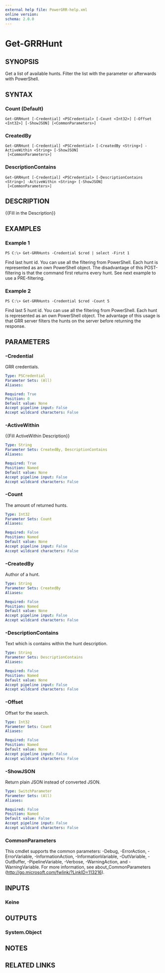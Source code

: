 ```yaml
---
external help file: PowerGRR-help.xml
online version: 
schema: 2.0.0
---
```


# Get-GRRHunt

## SYNOPSIS
Get a list of available hunts. Filter the list with the parameter or
afterwards with PowerShell.

## SYNTAX

### Count (Default)
```
Get-GRRHunt [-Credential] <PSCredential> [-Count <Int32>] [-Offset <Int32>] [-ShowJSON] [<CommonParameters>]
```

### CreatedBy
```
Get-GRRHunt [-Credential] <PSCredential> [-CreatedBy <String>] -ActiveWithin <String> [-ShowJSON]
 [<CommonParameters>]
```

### DescriptionContains
```
Get-GRRHunt [-Credential] <PSCredential> [-DescriptionContains <String>] -ActiveWithin <String> [-ShowJSON]
 [<CommonParameters>]
```

## DESCRIPTION
{{Fill in the Description}}

## EXAMPLES

### Example 1
```
PS C:\> Get-GRRHunts -Credential $cred | select -First 1
```

Find last hunt id. You can use all the filtering from PowerShell. Each hunt is
represented as an own PowerShell object. The disadvantage of this
POST-filtering is that the command first returns every hunt. See next example
to use a PRE-filtering.

### Example 2
```
PS C:\> Get-GRRHunts -Credential $cred -Count 5
```

Find last 5 hunt id. You can use all the filtering from PowerShell. Each hunt
is represented as an own PowerShell object. The advantage of this usage is
that GRR server filters the hunts on the server before returning the response.

## PARAMETERS

### -Credential
GRR credentials.

```yaml
Type: PSCredential
Parameter Sets: (All)
Aliases: 

Required: True
Position: 0
Default value: None
Accept pipeline input: False
Accept wildcard characters: False
```

### -ActiveWithin
{{Fill ActiveWithin Description}}

```yaml
Type: String
Parameter Sets: CreatedBy, DescriptionContains
Aliases: 

Required: True
Position: Named
Default value: None
Accept pipeline input: False
Accept wildcard characters: False
```

### -Count
The amount of returned hunts.

```yaml
Type: Int32
Parameter Sets: Count
Aliases: 

Required: False
Position: Named
Default value: None
Accept pipeline input: False
Accept wildcard characters: False
```

### -CreatedBy
Author of a hunt.

```yaml
Type: String
Parameter Sets: CreatedBy
Aliases: 

Required: False
Position: Named
Default value: None
Accept pipeline input: False
Accept wildcard characters: False
```

### -DescriptionContains
Text which is contains within the hunt description.

```yaml
Type: String
Parameter Sets: DescriptionContains
Aliases: 

Required: False
Position: Named
Default value: None
Accept pipeline input: False
Accept wildcard characters: False
```

### -Offset
Offset for the search.

```yaml
Type: Int32
Parameter Sets: Count
Aliases: 

Required: False
Position: Named
Default value: None
Accept pipeline input: False
Accept wildcard characters: False
```

### -ShowJSON
Return plain JSON instead of converted JSON.

```yaml
Type: SwitchParameter
Parameter Sets: (All)
Aliases: 

Required: False
Position: Named
Default value: False
Accept pipeline input: False
Accept wildcard characters: False
```

### CommonParameters
This cmdlet supports the common parameters: -Debug, -ErrorAction, -ErrorVariable, -InformationAction, -InformationVariable, -OutVariable, -OutBuffer, -PipelineVariable, -Verbose, -WarningAction, and -WarningVariable. For more information, see about_CommonParameters (http://go.microsoft.com/fwlink/?LinkID=113216).

## INPUTS

### Keine

## OUTPUTS

### System.Object

## NOTES

## RELATED LINKS

